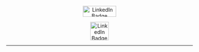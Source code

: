 
>

<div id="header" align="center"> 
  <a href="https://www.linkedin.com/in/raiany-a-oliveira00/"LinkedIn Badge">
    <img src="https://img.shields.io/badge/LinkedIn-blue?style=for-the-badge&logo=linkedin&logoColor=white" alt="LinkedIn Badge" width="90" height="30" border="0"/>
      </a> <a href="https://mail.google.com/mail/ray.assis00@gmail.com""gmail Badge"> <p>
    <img src="https://user-images.githubusercontent.com/95829100/203612497-1b848ce8-0307-49c4-afd9-7d2c441fa4d3.png" alt="LinkedIn Badge" width="50" height="50" border="0"/>
      </a> </p>
        
***





